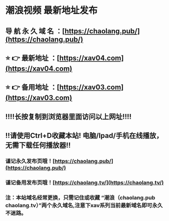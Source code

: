 # 潮浪视频 最新地址发布

## 导 航 永 久 域 名 ：[https://chaolang.pub/](https://chaolang.pub/)

## ⭐️ 👉 最新地址 ：[https://xav04.com](https://xav04.com)

## ⭐️ 👉 备用地址 ：[https://xav03.com](https://xav03.com)


## ‼️‼️长按复制到浏览器里面访问以上网址‼️‼️

## ‼️请使用Ctrl+D收藏本站!  电脑/Ipad/手机在线播放，无需下载任何播放器‼️

### 谨记永久发布页哦！[https://chaolang.pub/](https://chaolang.pub/)

### 谨记备用发布页哦！[https://chaolang.tv/](https://chaolang.tv/)

### 注：本站域名经常更换，只需记住或收藏 “潮浪（chaolang.pub chaolang.tv）”两个永久域名,注意下xav系列当前最新域名即可永久不迷路。
